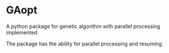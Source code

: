 # GAopt
A python package for genetic algorithm with parallel processing implemented

The package has the ability for parallel processing and resuming.
